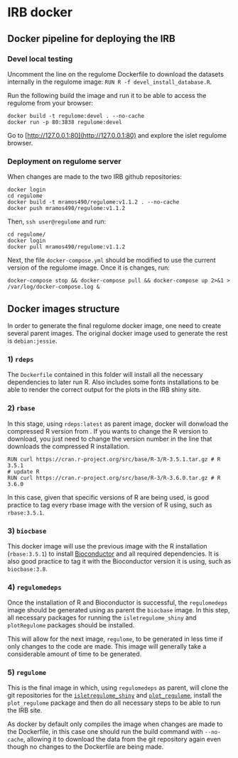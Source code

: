 # IRB docker 

## Docker pipeline for deploying the IRB

### Devel local testing

Uncomment the line on the regulome Dockerfile to download the datasets internally in the regulome image: `RUN R -f devel_install_database.R`.

Run the following build the image and run it to be able to access the regulome from your browser:

```
docker build -t regulome:devel . --no-cache
docker run -p 80:3838 regulome:devel
```

Go to [http://127.0.0.1:80](http://127.0.0.1:80) and explore the islet regulome browser.

### Deployment on regulome server

When changes are made to the two IRB github repositories: 
```
docker login
cd regulome
docker build -t mramos490/regulome:v1.1.2 . --no-cache
docker push mramos490/regulome:v1.1.2
```

Then, `ssh user@regulome` and run:
```
cd regulome/
docker login
docker pull mramos490/regulome:v1.1.2
```

Next, the file `docker-compose.yml` should be modified to use the current version of the regulome image. Once it is changes, run:
```
docker-compose stop && docker-compose pull && docker-compose up 2>&1 > /var/log/docker-compose.log &
```

## Docker images structure
In order to generate the final regulome docker image, one need to create several parent images. The original docker image used to generate the rest is `debian:jessie`. 

### 1) `rdeps`
The `Dockerfile` contained in this folder will install all the necessary dependencies to later run R. Also includes some fonts installations to be able to render the correct output for the plots in the IRB shiny site.

### 2) `rbase`
In this stage, using `rdeps:latest` as parent image, docker will donwload the compressed R version from [](cran.r-project.org). If you wants to change the R version to download, you just need to change the version number in the line that downloads the compressed R installation. 

```
RUN curl https://cran.r-project.org/src/base/R-3/R-3.5.1.tar.gz # R 3.5.1
# update R
RUN curl https://cran.r-project.org/src/base/R-3/R-3.6.0.tar.gz # R 3.6.0
```

In this case, given that specific versions of R are being used, is good practice to tag every rbase image with the version of R using, such as `rbase:3.5.1`.

### 3) `biocbase`
This docker image will use the previous image with the R installation (`rbase:3.5.1`) to install [Bioconductor](http://www.bioconductor.org/) and all required dependencies. It is also good practice to tag it with the Bioconductor version it is using, such as `biocbase:3.8`.

### 4) `regulomedeps`
Once the installation of R and Bioconductor is successful, the `regulomedeps` image should be generated using as parent the `biocbase` image. In this step, all necessary packages for running the `isletregulome_shiny` and `plotRegulome` packages should be installed. 

This will allow for the next image, `regulome`, to be generated in less time if only changes to the code are made. This image will generally take a considerable amount of time to be generated.

### 5) `regulome`
This is the final image in which, using `regulomedeps` as parent, will clone the git repositories for the [`isletregulome_shiny`](https://github.com/mireia-bioinfo/isletregulome_shiny) and [`plot_regulome`](https://github.com/mireia-bioinfo/plotRegulome/), install the `plot_regulome` package and then do all necessary steps to be able to run the IRB site.

As docker by default only compiles the image when changes are made to the Dockerfile, in this case one should run the build command with `--no-cache`, allowing it to download the data from the git repository again even though no changes to the Dockerfile are being made.
